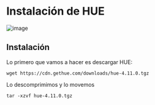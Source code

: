 # Instalación de HUE

![image](https://github.com/Franmc027/Hadoop-Cluster/assets/123466051/fd428ad4-bf54-4bc0-834c-14849f39167b)


## Instalación

Lo primero que vamos a hacer es descargar HUE:

```wget https://cdn.gethue.com/downloads/hue-4.11.0.tgz```

Lo descomprimimos y lo movemos

```tar -xzvf hue-4.11.0.tgz```

